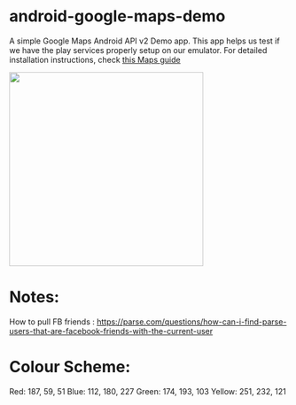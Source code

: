 android-google-maps-demo
========================

A simple Google Maps Android API v2 Demo app. This app helps us test if we have the play services properly setup on our emulator. For detailed installation instructions, check [this Maps guide](https://github.com/thecodepath/android_guides/wiki/Google-Maps-Fragment-Guide)

<img src="http://i.imgur.com/3KFfS9G.png" width="350" />

Notes:
===========
How to pull FB friends : https://parse.com/questions/how-can-i-find-parse-users-that-are-facebook-friends-with-the-current-user

Colour Scheme:
===========
Red: 187, 59, 51
Blue: 112, 180, 227
Green: 174, 193, 103
Yellow: 251, 232, 121


